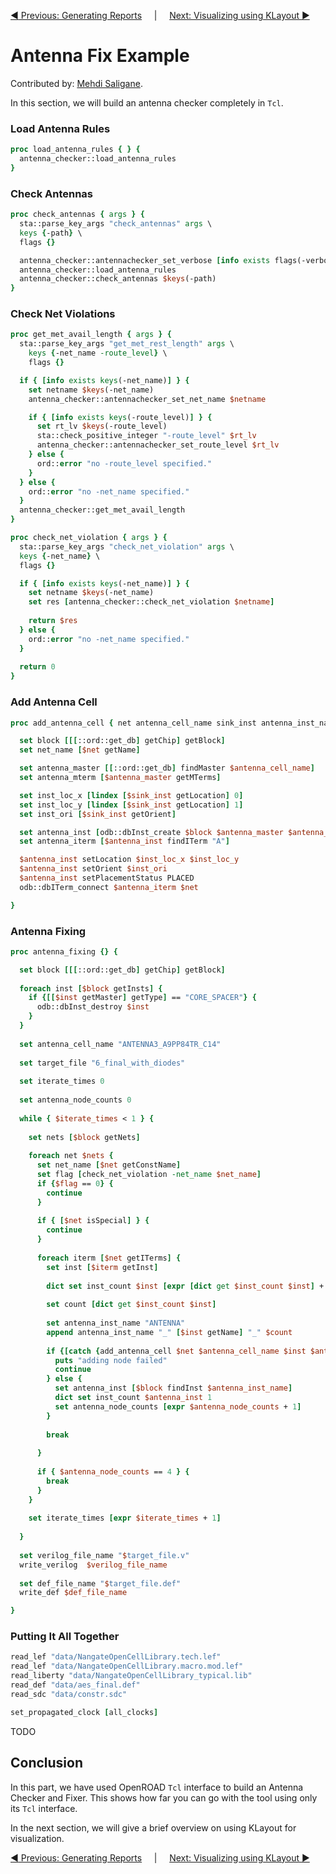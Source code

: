 [:arrow_backward: Previous: Generating Reports](../4_generating_reports) &nbsp;&nbsp;&nbsp;&nbsp;|&nbsp;&nbsp;&nbsp;&nbsp;        [Next: Visualizing using KLayout :arrow_forward:](../6_visualizing_using_klayout/README.md)

# Antenna Fix Example

Contributed by: [Mehdi Saligane](https://github.com/msaligane).

In this section, we will build an antenna checker completely in `Tcl`.

### Load Antenna Rules

```Tcl
proc load_antenna_rules { } {
  antenna_checker::load_antenna_rules
}
```

### Check Antennas

```Tcl
proc check_antennas { args } {
  sta::parse_key_args "check_antennas" args \
  keys {-path} \
  flags {}

  antenna_checker::antennachecker_set_verbose [info exists flags(-verbose)]
  antenna_checker::load_antenna_rules
  antenna_checker::check_antennas $keys(-path)
}
```

### Check Net Violations

```Tcl
proc get_met_avail_length { args } {
  sta::parse_key_args "get_met_rest_length" args \
    keys {-net_name -route_level} \
    flags {}

  if { [info exists keys(-net_name)] } {
    set netname $keys(-net_name)
    antenna_checker::antennachecker_set_net_name $netname

    if { [info exists keys(-route_level)] } {
      set rt_lv $keys(-route_level)
      sta::check_positive_integer "-route_level" $rt_lv
      antenna_checker::antennachecker_set_route_level $rt_lv
    } else {
      ord::error "no -route_level specified."
    }
  } else {
    ord::error "no -net_name specified."
  }
  antenna_checker::get_met_avail_length
}

proc check_net_violation { args } {
  sta::parse_key_args "check_net_violation" args \
  keys {-net_name} \
  flags {}

  if { [info exists keys(-net_name)] } {
    set netname $keys(-net_name)
    set res [antenna_checker::check_net_violation $netname]
    
    return $res
  } else {
    ord::error "no -net_name specified."
  }  
  
  return 0
}
```

### Add Antenna Cell

```Tcl
proc add_antenna_cell { net antenna_cell_name sink_inst antenna_inst_name } {

  set block [[[::ord::get_db] getChip] getBlock]
  set net_name [$net getName]

  set antenna_master [[::ord::get_db] findMaster $antenna_cell_name]
  set antenna_mterm [$antenna_master getMTerms]

  set inst_loc_x [lindex [$sink_inst getLocation] 0]
  set inst_loc_y [lindex [$sink_inst getLocation] 1]
  set inst_ori [$sink_inst getOrient]

  set antenna_inst [odb::dbInst_create $block $antenna_master $antenna_inst_name]
  set antenna_iterm [$antenna_inst findITerm "A"]

  $antenna_inst setLocation $inst_loc_x $inst_loc_y
  $antenna_inst setOrient $inst_ori
  $antenna_inst setPlacementStatus PLACED
  odb::dbITerm_connect $antenna_iterm $net

}
```

### Antenna Fixing

```Tcl
proc antenna_fixing {} {

  set block [[[::ord::get_db] getChip] getBlock]
  
  foreach inst [$block getInsts] {
    if {[[$inst getMaster] getType] == "CORE_SPACER"} {
      odb::dbInst_destroy $inst
    }
  }
  
  set antenna_cell_name "ANTENNA3_A9PP84TR_C14"
  
  set target_file "6_final_with_diodes"
  
  set iterate_times 0
  
  set antenna_node_counts 0
  
  while { $iterate_times < 1 } {
  
    set nets [$block getNets]
  
    foreach net $nets {
      set net_name [$net getConstName]
      set flag [check_net_violation -net_name $net_name]
      if {$flag == 0} {
        continue
      }
  
      if { [$net isSpecial] } {
        continue
      }
  
      foreach iterm [$net getITerms] {
        set inst [$iterm getInst]
  
        dict set inst_count $inst [expr [dict get $inst_count $inst] + 1]
  
        set count [dict get $inst_count $inst]
  
        set antenna_inst_name "ANTENNA"
        append antenna_inst_name "_" [$inst getName] "_" $count
  
        if {[catch {add_antenna_cell $net $antenna_cell_name $inst $antenna_inst_name} result] } {
          puts "adding node failed"
          continue
        } else {
          set antenna_inst [$block findInst $antenna_inst_name]
          dict set inst_count $antenna_inst 1
          set antenna_node_counts [expr $antenna_node_counts + 1]
        }
  
        break
  
      }
  
      if { $antenna_node_counts == 4 } {
        break
      }
    }
  
    set iterate_times [expr $iterate_times + 1]
  
  }
  
  set verilog_file_name "$target_file.v"
  write_verilog  $verilog_file_name
  
  set def_file_name "$target_file.def"
  write_def $def_file_name

}
```

### Putting It All Together

```Tcl
read_lef "data/NangateOpenCellLibrary.tech.lef"
read_lef "data/NangateOpenCellLibrary.macro.mod.lef"
read_liberty "data/NangateOpenCellLibrary_typical.lib"
read_def "data/aes_final.def"
read_sdc "data/constr.sdc"

set_propagated_clock [all_clocks]
```

TODO


## Conclusion
In this part, we have used OpenROAD `Tcl` interface to build an Antenna Checker and Fixer. This shows how far you can go with the tool using only its `Tcl` interface.

In the next section, we will give a brief overview on using KLayout for visualization.

[:arrow_backward: Previous: Generating Reports](../4_generating_reports) &nbsp;&nbsp;&nbsp;&nbsp;|&nbsp;&nbsp;&nbsp;&nbsp;        [Next: Visualizing using KLayout :arrow_forward:](../6_visualizing_using_klayout/README.md)